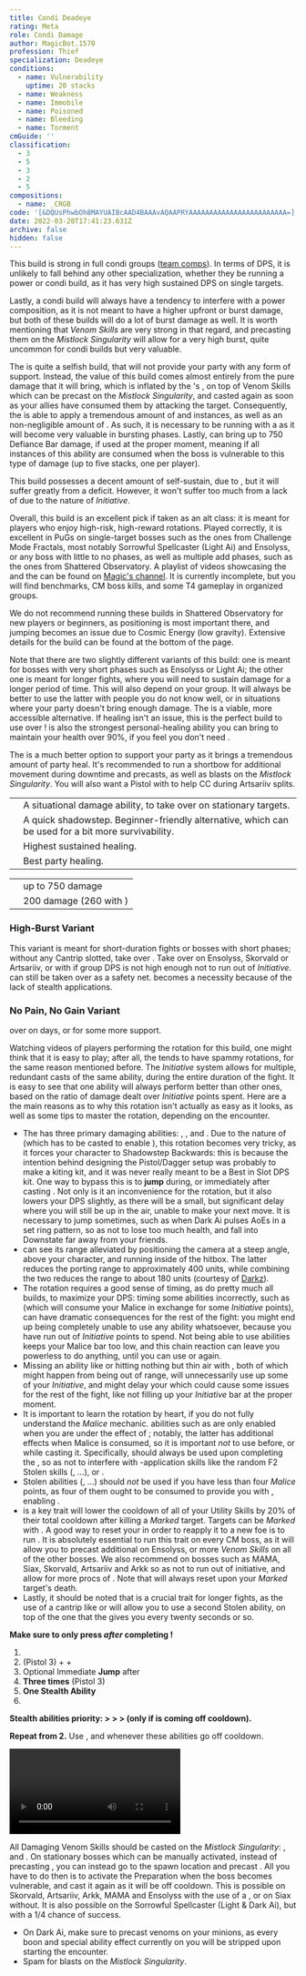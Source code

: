 ```yaml
---
title: Condi Deadeye
rating: Meta
role: Condi Damage
author: MagicBot.1570
profession: Thief
specialization: Deadeye
conditions:
  - name: Vulnerability
    uptime: 20 stacks
  - name: Weakness
  - name: Immobile
  - name: Poisoned
  - name: Bleeding
  - name: Torment
cmGuide: ''
classification:
  - 3
  - 5
  - 3
  - 2
  - 5
compositions:
  - name: _CRGB
code: '[&DQUsPhwbOh8MAYUAIBcAAD4BAAAvAQAAPRYAAAAAAAAAAAAAAAAAAAAAAAA=]'
date: 2022-03-20T17:41:23.631Z
archive: false
hidden: false
---
```


<Warning>

This build is strong in full condi groups ([team comps](/guides/effective-comp)). In terms of DPS, it is unlikely to fall behind any other specialization, whether they be running a power or condi build, as it has very high sustained DPS on single targets.

Lastly, a condi build will always have a tendency to interfere with a power composition, as it is not meant to have a higher upfront or burst damage, but both of these builds will do a lot of burst damage as well. It is worth mentioning that _Venom Skills_ are very strong in that regard, and precasting them on the _Mistlock Singularity_ will allow for a very high burst, quite uncommon for condi builds but very valuable.

</Warning>

The **<Specialization text="Condi Deadeye" name="Deadeye"/>** is quite a selfish build, that will not provide your party with any form of support. Instead, the value of this build comes almost entirely from the pure damage that it will bring, which is inflated by the **<Specialization text="Condi Soulbeast" name="Soulbeast"/>**'s <Skill id="40498"/>, on top of Venom Skills which can be precast on the _Mistlock Singularity_, and casted again as soon as your allies have consumed them by attacking the target. Consequently, the **<Specialization text="Condi Deadeye" name="Deadeye"/>** is able to apply a tremendous amount of <Condition name="Poisoned"/> and <Condition name="Bleeding"/> instances, as well as an non-negligible amount of <Condition name="Torment"/>. As such, it is necessary to be running with a <Item id="44944"/> as it will become very valuable in bursting phases. Lastly, <Skill id="13132"/> can bring up to 750 Defiance Bar damage, if used at the proper moment, meaning if all instances of this ability are consumed when the boss is vulnerable to this type of damage (up to five stacks, one per player).

This build possesses a decent amount of self-sustain, due to <Trait id="2111"/>, but it will suffer greatly from a <Boon name="Quickness"/> deficit. However, it won't suffer too much from a lack of <Boon name="Alacrity"/> due to the nature of _Initiative_.

Overall, this build is an excellent pick if taken as an alt class: it is meant for players who enjoy high-risk, high-reward rotations. Played correctly, it is excellent in PuGs on single-target bosses such as the ones from Challenge Mode Fractals, most notably Sorrowful Spellcaster (Light Ai) and Ensolyss, or any boss with little to no phases, as well as multiple add phases, such as the ones from Shattered Observatory.
A playlist of videos showcasing the **<Specialization text="Condi Deadeye" name="Deadeye"/>** and the **<Specialization text="Condi Daredevil" name="Daredevil"/>** can be found on [Magic's channel](https://www.youtube.com/playlist?list=PLC8zIP7qMiNPQAHWjt_V_B_EtGaJaGJaM). It is currently incomplete, but you will find benchmarks, CM boss kills, and some T4 gameplay in organized groups.

We do not recommend running these builds in Shattered Observatory for new players or beginners, as positioning is most important there, and jumping <Skill name="shadowstrike"/> becomes an issue due to Cosmic Energy (low gravity). Extensive details for the build can be found at the bottom of the page.

<Divider text="Equipment"/>

<CharacterWithAr>  
<Character title="162 Agony Resistance" gear={{
    "profession": "Thief",
    "weight": "Medium",
    "gear": [
      "Viper",
      "Viper",
      "Viper",
      "Viper",
      "Viper",
      "Viper",
      "Viper",
      "Viper",
      "Viper",
      "Viper",
      "Viper",
      "Viper",
      "Viper",
      "Viper"
    ],
  "attributes": {
    "Health": 11645,
    "Armor": 2361,
    "Power": 2923,
    "Precision": 1876,
    "Toughness": 1243,
    "Vitality": 1000,
    "Ferocity": 150,
    "Condition Damage": 2525,
    "Expertise": 853,
    "Concentration": 423,
    "Healing Power": 0,
    "Agony Resistance": 162,
    "Condition Duration": 0.7686666666666666,
    "Boon Duration": 0.282,
    "Critical Chance": 0.6671428571428571,
    "Critical Damage": 1.6,
    "Poison Duration": 0.33,
    "Effective Power": 9646.035455995714,
    "Power DPS": 6277.165930162787,
    "Bleeding Damage": 365.97656249999994,
    "Bleeding Stacks": 33.60466666666667,
    "Bleeding DPS": 12298.520390624999,
    "Burning Damage": 881.5078124999999,
    "Burning Stacks": 0.8843333333333333,
    "Burning DPS": 779.5467421874998,
    "Confusion Damage": 345.97968749999995,
    "Confusion Stacks": 0,
    "Confusion DPS": 0,
    "Poison Damage": 415.20937499999997,
    "Poison Stacks": 29.2,
    "Poison DPS": 12124.113749999999,
    "Torment Damage": 437.14687499999997,
    "Torment Stacks": 16.802333333333333,
    "Torment DPS": 7345.087509374999,
    "Damage": 38824.43432235029,
    "Effective Health": 60793466.00331675,
    "Survivability": 30906.693443475724,
    "Effective Healing": 390,
    "Healing": 390
  },
    "runeId": 24848,
    "runeName": "Nightmare",
    "infusions": [
      37130, 37130, 37130, 37130, 37130, 37130, 37130,
      37130, 37130, 37130, 37130, 37130, 37130, 37130,
      37130, 37130, 37130, 37130
    ],
    "weapons": {
      "weapon1MainType": "Pistol",
      "weapon1MainSigil1": "bursting",
      "weapon1OffType": "Dagger",
      "weapon1OffSigil": "earth"
    },
    "consumables": {
      "foodId": 91878,
      "utility": "tuning-icicle",
      "infusion": "Malign +9 Agony Infusion"
    },
    "skills": {
      "heal": "Hide in Shadows",
      "utility1": "Mercy",
      "utility2": "Skale Venom",
      "utility3": "Spider Venom",
      "elite": "Shadow Meld"
    },
    "assumedBuffs": [{"id": "Might", "type": "Boon"}, {"id": "Fury", "type": "Boon"}, {"gw2id": 1786, "type": "Trait"}]
}}>

Note that there are two slightly different variants of this build: one is meant for bosses with very short phases such as Ensolyss or Light Ai; the other one is meant for longer fights, where you will need to sustain damage for a longer period of time. This will also depend on your group. It will always be better to use the latter with people you do not know well, or in situations where your party doesn't bring enough damage.
The <Item name="afflicted"/> is a viable, more accessible alternative.
If healing isn't an issue, this is the perfect build to use <Item name="writofmasterfulmalice"/> over <Item name="tuningicicle"/> ! <Skill name="signetofmalice"/> is also the strongest personal-healing ability you can bring to maintain your health over 90%, if you feel you don't need <Skill name="hideinshadows"/>.

The <Skill name="skelkvenom"/> is a much better option to support your party as it brings a tremendous amount of party heal.
It's recommended to run a shortbow for additional movement during downtime and <Item name="doom"/> precasts, as well as <Boon name="might"/> blasts on the _Mistlock Singularity_. You will also want a Pistol with <Item id="24639"/> to help CC during Artsariiv splits.

</Character>  
</CharacterWithAr>

<Divider text="Build"/>

<Grid>
<GridItem sm="7">
<Traits traits1="Trickery" traits1Selected="Burst of Agility,Pressure Striking,Deadly Ambush" traits2="Deadly Arts" traits2Selected="Deadly Ambition,Panic Strike,Potent Poison" traits3="Deadeye" traits3Selected="One in the Chamber,Payback,Maleficent Seven"/>

</GridItem>

<GridItem sm="5">

<Card title="Situational Skills">

|                                                           |                                                                                                    |
| --------------------------------------------------------- | -------------------------------------------------------------------------------------------------- |
| <Skill id="13026" size="big" disableText/>                | A situational damage ability, to take over <Skill name="devourervenom"/> on stationary targets.    |
| <Skill name="infiltratorssignet" size="big" disableText/> | A quick shadowstep. Beginner-friendly alternative, which can be used for a bit more survivability. |
| <Skill name="signetofmalice" size="big" disableText/>     | Highest sustained healing.                                                                         |
| <Skill name="skelkvenom" size="big" disableText/>         | Best party healing.                                                                                |

</Card>
<Card title="Defiance Bar Damage">

|                          |                                          |
| ------------------------ | ---------------------------------------- |
| <Skill id="13132"/>      | up to 750 damage                         |
| <Skill name="Headshot"/> | 200 damage (260 with <Item id="24639"/>) |

</Card>
</GridItem>
</Grid>

<Divider text="Build Variants"/>

### High-Burst Variant

This variant is meant for short-duration fights or bosses with short phases; without any Cantrip slotted, take <Trait name="maliciousintent"/> over <Trait name="oneinthechamber"/>. Take <Skill id="13026"/> over <Skill name="devourervenom"/> on Ensolyss, Skorvald or Artsariiv, or <Skill name="mercy"/> with <Trait name="oneinthechamber"/> if group DPS is not high enough not to run out of _Initiative_. <Skill name="mercy"/> can still be taken over <Skill name="devourervenom"/> as a safety net. <Skill name="hideinshadows"/> becomes a necessity because of the lack of stealth applications.

<Grid>
<GridItem sm="4">
<Skills heal="Hide in Shadows" utility1="Devourer Venom" utility2="Skale Venom" utility3="Spider Venom" elite="Basilisk Venom" unembossed/>
</GridItem>

<GridItem sm="8">
<Traits traits1="Deadeye" traits1Selected="Malicious Intent,Payback,Maleficent Seven" unembossed/>
</GridItem>
</Grid>

### No Pain, No Gain Variant

<p>
<Trait id="1277"/> over <Trait id="1190"/> on <Instability name="No Pain, No Gain"/> days, or for some more support.
</p>

<Grid>
<GridItem sm="4">
<Skills heal="Hide in Shadows" utility1="Mercy" utility2="Skale Venom" utility3="Spider Venom" elite="Shadow Meld" unembossed/>
</GridItem>

<GridItem sm="8">
<Traits traits1="Trickery" traits1Selected="Burst of Agility,Bountiful Theft,Deadly Ambush" unembossed/>
</GridItem>
</Grid>

<Divider text="Details"/>

Watching videos of players performing the rotation for this build, one might think that it is easy to play; after all, the **<Specialization text="Thief" name="Thief"/>** tends to have spammy rotations, for the same reason mentioned before. The _Initiative_ system allows for multiple, redundant casts of the same ability, during the entire duration of the fight. It is easy to see that one ability will always perform better than other ones, based on the ratio of damage dealt over _Initiative_ points spent. Here are a the main reasons as to why this rotation isn't actually as easy as it looks, as well as some tips to master the rotation, depending on the encounter.

- The **<Specialization text="Condi Deadeye" name="Deadeye"/>** has three primary damaging abilities: <Skill id="50466"/>, <Skill id="59526"/>, and <Skill id="13010"/>. Due to the nature of <Skill id="13010"/> (which has to be casted to enable <Skill id="59526"/>), this rotation becomes very tricky, as it forces your character to Shadowstep Backwards: this is because the intention behind designing the Pistol/Dagger setup was probably to make a kiting kit, and it was never really meant to be a Best in Slot DPS kit. One way to bypass this is to **jump** during, or immediately after casting <Skill id="13010"/>. Not only is it an inconvenience for the rotation, but it also lowers your DPS slightly, as there will be a small, but significant delay where you will still be up in the air, unable to make your next move. It is necessary to jump <Skill id="13010"/> sometimes, such as when Dark Ai pulses AoEs in a set ring pattern, so as not to lose too much health, and fall into Downstate far away from your friends.
- <Skill name="shadowstrike"/> can see its range alleviated by positioning the camera at a steep angle, above your character, and running inside of the hitbox. The latter reduces the porting range to approximately 400 units, while combining the two reduces the range to about 180 units (courtesy of [Darkz](https://youtu.be/lYSjF4Q7zZA)).
- The rotation requires a good sense of timing, as do pretty much all **<Specialization text="Deadeye" name="Deadeye"/>** builds, to maximize your DPS: timing some abilities incorrectly, such as <Skill id="41372"/> (which will consume your Malice in exchange for some _Initiative_ points), can have dramatic consequences for the rest of the fight: you might end up being completely unable to use any ability whatsoever, because you have run out of _Initiative_ points to spend. Not being able to use abilities keeps your Malice bar too low, and this chain reaction can leave you powerless to do anything, until you can use <Skill name="mercy"/> or <Skill name="deadeyesmark"/> again.
- Missing an ability like <Skill name="shadowstrike"/> or hitting nothing but thin air with <Skill name="repeater"/>, both of which might happen from being out of range, will unnecessarily use up some of your _Initiative_, and might delay your <Trait id="2111"/> which could cause some issues for the rest of the fight, like not filling up your _Initiative_ bar at the proper moment.
- It is important to learn the rotation by heart, if you do not fully understand the _Malice_ mechanic. abilities such as <Skill id="50466"/> are only enabled when you are under the effect of <Effect name="Stealth"/>; notably, the latter has additional effects when Malice is consumed, so it is important _not_ to use <Skill name="mercy"/> before, or while casting it. Specifically, <Skill name="mercy"/> should always be used upon completing the <Skill id="50466"/>, so as not to interfere with <Effect name="stealth"/>-application skills like the random F2 Stolen skills (<Skill name="stealtime"/>, ...), <Skill name="hideinshadows"/> or <Skill name="shadowmeld"/>.
- Stolen abilities (<Skill name="stealhealth"/>, <Skill name="stealstrength"/>...) should _not_ be used if you have less than four _Malice_ points, as four of them ought to be consumed to provide you with <Effect name="Stealth"/>, enabling <Skill id="50466"/>.
- <Trait id="2078"/> is a key trait will lower the cooldown of all of your Utility Skills by 20% of their total cooldown after killing a _Marked_ target. Targets can be _Marked_ with <Skill name="deadeyesmark"/>. A good way to reset your <Skill name="deadeyesmark"/> in order to reapply it to a new foe is to run <Skill name="mercy"/>. It is absolutely essential to run this trait on every CM boss, as it will allow you to precast additional **<Skill name="preparethousandneedles"/>** on Ensolyss, or more _Venom Skills_ on all of the other bosses. We also recommend <Skill name="mercy"/> on bosses such as MAMA, Siax, Skorvald, Artsariiv and Arkk so as not to run out of initiative, and allow for more procs of <Trait id="2078"/>. Note that <Skill name="deadeyesmark"/> will always reset upon your _Marked_ target's death.
- Lastly, it should be noted that <Trait id="2136"/> is a crucial trait for longer fights, as the use of a cantrip like <Skill name="shadowmeld"/> or <Skill name="Mercy"/> will allow you to use a second Stolen ability, on top of the one that the <Skill name="deadeyesmark"/> gives you every twenty seconds or so.

<Divider text="Rotation / Skill usage"/>

<Grid>
<GridItem sm="6">
<Card title="Rotation">

<Warning>

**Make sure to only press <Skill name="mercy"/> _after_ completing <Skill name="malicioussneakattack"/> !**
</Warning>

1.  <Skill name="deadeyesmark"/>
2.  <Skill name="Shadow Strike"/> (Pistol 3) + <Skill name="Skale Venom"/> + <Skill name="Spider Venom"/>
3.  Optional Immediate **Jump** after <Skill name="Shadow Strike"/>
4.  **<Skill name="Repeater"/> Three times** (Pistol 3)
5.  **One Stealth Ability**
6.  <Skill name="malicioussneakattack"/>

<Warning>

**Stealth abilities priority: <Skill name="stealtime"/> > <Skill name="hideinshadows"/> > <Skill name="shadowmeld"/> > <Skill name="cloakanddagger"/> (only if <Skill name="deadeyesmark"/> is coming off cooldown).**

</Warning>

**Repeat from 2.** Use <Skill name="deadeyesmark"/>, <Skill name="skalevenom"/> and <Skill name="spidervenom"/> whenever these abilities go off cooldown.
</Card>
</GridItem>

<GridItem sm="6">
<Card title="Golem rotation">

<Video youtube="-Rk0Lu8QpbU" caption="by Incera"/>
</Card>

<Card title="Precasting">

All Damaging Venom Skills should be casted on the _Mistlock Singularity_: <Skill name="Skale Venom"/>, <Skill name="Spider Venom"/> and <Skill name="Devourer Venom"/>. On stationary bosses which can be manually activated, instead of precasting <Skill name="Devourer Venom"/>, you can instead go to the spawn location and precast <Skill name="preparethousandneedles"/>. All you have to do then is to activate the Preparation when the boss becomes vulnerable, and cast it again as it will be off cooldown. This is possible on Skorvald, Artsariiv, Arkk, MAMA and Ensolyss with the use of a <Item name="White Mantle Portal Device"/>, or on Siax without. It is also possible on the Sorrowful Spellcaster (Light & Dark Ai), but with a 1/4 chance of success.

- On Dark Ai, make sure to precast venoms on your <Skill id="13082"/> minions, as every boon and special ability effect currently on you will be stripped upon starting the encounter.
- Spam <Skill name="clusterbomb"/> for <Boon name="might"/> blasts on the _Mistlock Singularity_.

</Card>
</GridItem>
</Grid>
